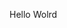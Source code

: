 Hello Wolrd











































































































































































































































































































































































































































































































































































































































































































































































































































































































































































































































































































































































































































































































